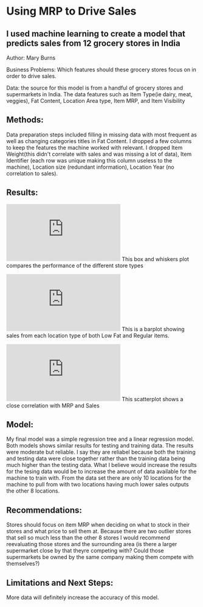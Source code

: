 # Using MRP to Drive Sales

## I used machine learning to create a model that predicts sales from 12 grocery stores in India

Author: Mary Burns

Business Problems: Which features should these grocery stores focus on in order to drive sales.


Data: the source for this model is from a handful of grocery stores and supermarkets in India. The data features such as Item Type(ie dairy, meat, veggies), Fat Content, Location Area type, Item MRP, and Item Visibility


## Methods:
Data preparation steps included filling in missing data with most frequent as well as changing categories titles in Fat Content. I dropped a few columns to keep the features the machine worked with relevant. I dropped Item Weight(this didn't correlate with sales and was missing a lot of data), Item Identifier (each row was unique making this column useless to the machine), Location size (redundant information), Location Year (no correlation to sales). 

## Results:
![foodbox.pdf](https://github.com/meburns2011/Food-Sales-Predictions/files/9023737/foodbox.pdf)
This box and whiskers plot compares the performance of the different store types



![barfat.pdf](https://github.com/meburns2011/Food-Sales-Predictions/files/9023743/barfat.pdf)
This is a barplot showing sales from each location type of both Low Fat and Regular items. 

![scatter.pdf](https://github.com/meburns2011/Food-Sales-Predictions/files/9023780/scatter.pdf)
This scatterplot shows a close correlation with MRP and Sales


## Model:
My final model was a simple regression tree and a linear regression model. Both models shows similar results for testing and training data. The results were moderate but reliable. I say they are reliabel because both the training and testing data were close together rather than the training data being much higher than the testing data. What I believe would increase the results for the tesing data would be to increase the amount of data available for the machine to train with. From the data set there are only 10 locations for the machine to pull from with two locations having much lower sales outputs the other 8 locations. 

## Recommendations:
Stores should focus on item MRP when deciding on what to stock in their stores and what price to sell them at. Because there are two outlier stores that sell so much less than the other 8 stores I would recommend reevaluating those stores and the surrounding area (is there a larger supermarket close by that theyre competing with? Could those supermarkets be owned by the same company making them compete with themselves?) 


## Limitations and Next Steps:
More data will definitely increase the accuracy of this model. 
